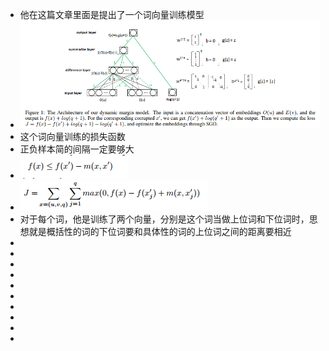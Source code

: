 - 他在这篇文章里面是提出了一个词向量训练模型
- ![image.png](../assets/image_1668520606847_0.png)
- 这个词向量训练的损失函数
- 正负样本简的间隔一定要够大
- ![image.png](../assets/image_1668520737154_0.png)
- ![image.png](../assets/image_1668520715059_0.png)
- 对于每个词，他是训练了两个向量，分别是这个词当做上位词和下位词时，思想就是概括性的词的下位词要和具体性的词的上位词之间的距离要相近
-
-
-
-
-
-
-
-
-
-